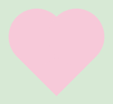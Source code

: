 <!DOCTYPE html>
<html lang="id">
<head>
    <meta charset="UTF-8">
    <meta name="viewport" content="width=device-width, initial-scale=1.0">
    <title>Untuk Ibu</title>
    <style>
        @import url('https://fonts.googleapis.com/css2?family=Dancing+Script:wght@700&family=Montserrat:wght@400;500;600&display=swap');
        body, html {
            margin: 0;
            padding: 0;
            width: 100%;
            height: 100%;
            font-family: 'Montserrat', sans-serif;
            overflow: hidden;
        }
        /* === PRELOADER === */
        .preloader {
            position: fixed; top: 0; left: 0; width: 100%; height: 100%;
            background-color: #d7e9d5; z-index: 9999; display: flex;
            justify-content: center; align-items: center;
            transition: transform 1.2s cubic-bezier(0.77, 0, 0.175, 1);
        }
        .preloader.loaded { transform: translateY(-100%); }
        .heart {
            width: 100px; height: 100px; background-color: #f7c9d9;
            position: relative; transform: rotate(-45deg);
            animation: beat 1.4s ease-in-out infinite;
        }
        .heart::before, .heart::after {
            content: ""; width: 100px; height: 100px;
            background-color: #f7c9d9; border-radius: 50%; position: absolute;
        }
        .heart::before { top: -50px; left: 0; }
        .heart::after { top: 0; left: 50px; }
        @keyframes beat {
            0%, 50%, 100% { transform: rotate(-45deg) scale(1); }
            30%, 70% { transform: rotate(-45deg) scale(1.1); }
        }
        /* === MAIN PAGE LAYOUT === */
        .main-container {
            width: 100%;
            height: 100%;
            display: flex;
            flex-direction: column;
            background-color: #ffffff;
            opacity: 0;
            transition: opacity 0.8s ease-out 0.5s;
        }
        body.loaded .main-container { opacity: 1; }
        .top-section {
            background-color: #d7e9d5;
            padding: 40px 20px 30px 20px;
            text-align: center;
            border-bottom: 2px dashed #ffffff;
        }
        .main-title {
            font-family: 'Dancing Script', cursive; font-size: 3.5em;
            color: #333; margin: 0; font-weight: 700;
        }
        .sub-title {
            font-family: 'Montserrat', sans-serif; font-size: 1em;
            color: #555; margin-top: 5px;
        }
        .content-section {
            flex-grow: 1;
            background-color: #ffffff;
            display: flex;
            flex-direction: column;
            align-items: center;
            justify-content: center;
            padding: 20px;
            gap: 25px;
        }
        .bottom-section {
            background-color: #d7e9d5;
            min-height: 10%;
        }
        /* === FITUR AMPLOP INTERAKTIF === */
        .envelope-wrapper { perspective: 1000px; }
        .envelope {
            position: relative;
            width: 280px;
            height: 180px;
            cursor: pointer;
            transform-style: preserve-3d;
            transition: transform 0.7s cubic-bezier(0.4, 0, 0.2, 1);
        }
        .envelope-back {
            position: absolute;
            width: 100%;
            height: 100%;
            background-color: #f7c9d9;
            border-radius: 10px;
        }
        .envelope-flap {
            position: absolute;
            width: 100%;
            height: 100%;
            background-color: #f5b9cd;
            transform-origin: top;
            transition: transform 0.7s cubic-bezier(0.4, 0, 0.2, 1);
            clip-path: polygon(0 0, 100% 0, 100% 50%, 50% 100%, 0 50%);
        }
        .envelope-front-label {
            position: absolute;
            width: 100%;
            height: 100%;
            display: flex;
            justify-content: center;
            align-items: center;
            color: #333;
            font-size: 1.8em;
            font-weight: 600;
            transition: opacity 0.3s ease;
        }
        .letter {
            position: absolute;
            top: 0;
            width: 95%;
            height: 95%;
            margin: 2.5%;
            background-color: white;
            border-radius: 8px;
            transform: translateY(100%);
            transition: transform 0.7s cubic-bezier(0.4, 0, 0.2, 1);
            display: flex;
            flex-direction: column;
            justify-content: center;
            align-items: center;
            gap: 15px;
        }
        .letter-content {
            font-size: 1.2em;
            color: #444;
        }
        .action-button {
            background-color: #f7c9d9;
            color: #333;
            border: none;
            padding: 10px 25px;
            border-radius: 20px;
            font-size: 1em;
            font-weight: 500;
            cursor: pointer;
            box-shadow: 0 2px 5px rgba(0,0,0,0.1);
        }
        .envelope.open .envelope-flap { transform: rotateX(180deg); }
        .envelope.open .letter { transform: translateY(0%); }
        .envelope.open .envelope-front-label { opacity: 0; }
    </style>
</head>
<body>
    <div class="preloader">
        <div class="heart"></div>
    </div>
    <div class="main-container">
        <div class="top-section">
            <h1 class="main-title">Untuk Ibu,</h1>
            <p class="sub-title">dari ayah, mas, adik</p>
        </div>
        <div class="content-section">
            <div class="envelope" id="videoEnvelope">
                <div class="envelope-back"></div>
                <div class="letter">
                    <div class="letter-content">Sebuah Pesan Video</div>
                    <button class="action-button">Lihat Video</button>
                </div>
                <div class="envelope-flap"></div>
                <div class="envelope-front-label">Video</div>
            </div>
            <div class="envelope" id="fotoEnvelope">
                <div class="envelope-back"></div>
                <div class="letter">
                    <div class="letter-content">Kenangan Kita</div>
                    <button class="action-button">Lihat Foto</button>
                </div>
                <div class="envelope-flap"></div>
                <div class="envelope-front-label">Foto</div>
            </div>
        </div>
        <div class="bottom-section"></div>
    </div>
    <script>
        window.addEventListener('load', function() {
            const preloader = document.querySelector('.preloader');
            const body = document.querySelector('body');
            setTimeout(function() {
                preloader.classList.add('loaded');
                body.classList.add('loaded');
                body.style.overflow = 'auto';
            }, 1500);
        });
        const envelopes = document.querySelectorAll('.envelope');
        envelopes.forEach(envelope => {
            envelope.addEventListener('click', () => {
                envelopes.forEach(otherEnvelope => {
                    if (otherEnvelope !== envelope) {
                        otherEnvelope.classList.remove('open');
                    }
                });
                envelope.classList.toggle('open');
            });
        });
        const actionButtons = document.querySelectorAll('.action-button');
        actionButtons.forEach(button => {
            button.addEventListener('click', (event) => {
                event.stopPropagation();
                alert("Tombol '" + button.textContent + "' diklik!");
            });
        });
    </script>
</body>
</html>
